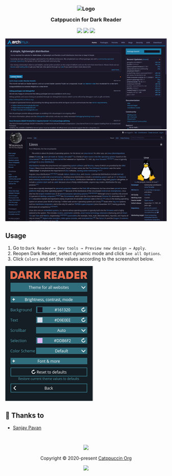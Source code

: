 <h3 align="center">
	<img src="https://raw.githubusercontent.com/catppuccin/catppuccin/dev/assets/logos/exports/1544x1544_circle.png" width="100" alt="Logo"/><br/>
	<img src="https://raw.githubusercontent.com/catppuccin/catppuccin/dev/assets/misc/transparent.png" height="30" width="0px"/>
	Catppuccin for Dark Reader
	<img src="https://raw.githubusercontent.com/catppuccin/catppuccin/dev/assets/misc/transparent.png" height="30" width="0px"/>
</h3>

<p align="center">
    <a href="https://github.com/catppuccin/dark-reader/stargazers"><img src="https://img.shields.io/github/stars/catppuccin/dark-reader?colorA=1e1e28&colorB=c9cbff&style=for-the-badge&logo=starship style=for-the-badge"></a>
    <a href="https://github.com/catppuccin/dark-reader/issues"><img src="https://img.shields.io/github/issues/catppuccin/dark-reader?colorA=1e1e28&colorB=f7be95&style=for-the-badge"></a>
    <a href="https://github.com/catppuccin/dark-reader/contributors"><img src="https://img.shields.io/github/contributors/catppuccin/dark-reader?colorA=1e1e28&colorB=b1e1a6&style=for-the-badge"></a>
</p>

![Dark Reader Theme Preview 1](assets/preview-1.png)
![Dark Reader Theme Preview 2](assets/preview-2.png)

## Usage

1. Go to `Dark Reader → Dev tools → Preview new design → Apply`.
2. Reopen Dark Reader, select dynamic mode and click `See all Options`.
3. Click `Colors` and set the values according to the screenshot below.

![Dark Reader Theme Settings](assets/settings.png)

## 💝 Thanks to

- [Sanjay Pavan](https://github.com/WitherCubes)

&nbsp;

<p align="center"><img src="https://raw.githubusercontent.com/catppuccin/catppuccin/dev/assets/footers/gray0_ctp_on_line.svg?sanitize=true" /></p>
<p align="center">Copyright &copy; 2020-present <a href="https://github.com/catppuccin" target="_blank">Catppuccin Org</a>
<p align="center"><a href="https://github.com/catppuccin/catppuccin/blob/main/LICENSE"><img src="https://img.shields.io/static/v1.svg?style=for-the-badge&label=License&message=MIT&logoColor=d9e0ee&colorA=302d41&colorB=c9cbff"/></a></p>
